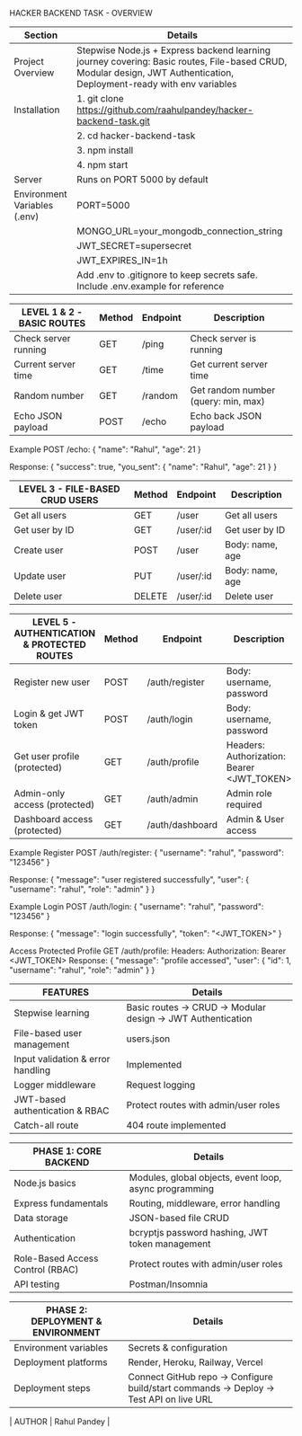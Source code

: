   HACKER BACKEND TASK - OVERVIEW

| Section                        | Details                                                                                                   |
|--------------------------------|-----------------------------------------------------------------------------------------------------------|
| Project Overview                | Stepwise Node.js + Express backend learning journey covering: Basic routes, File-based CRUD, Modular design, JWT Authentication, Deployment-ready with env variables |
| Installation                    | 1. git clone https://github.com/raahulpandey/hacker-backend-task.git                                      |
|                                | 2. cd hacker-backend-task                                                                                 |
|                                | 3. npm install                                                                                             |
|                                | 4. npm start                                                                                               |
| Server                          | Runs on PORT 5000 by default                                                                              |
| Environment Variables (.env)    | PORT=5000                                                                                                 |
|                                | MONGO_URL=your_mongodb_connection_string                                                                 |
|                                | JWT_SECRET=supersecret                                                                                    |
|                                | JWT_EXPIRES_IN=1h                                                                                         |
|                                | Add .env to .gitignore to keep secrets safe. Include .env.example for reference                           |

| LEVEL 1 & 2 - BASIC ROUTES      | Method | Endpoint | Description                               |
|--------------------------------|--------|----------|-------------------------------------------|
| Check server running            | GET    | /ping    | Check server is running                    |
| Current server time             | GET    | /time    | Get current server time                    |
| Random number                   | GET    | /random  | Get random number (query: min, max)       |
| Echo JSON payload               | POST   | /echo    | Echo back JSON payload                     |

Example POST /echo:
{
  "name": "Rahul",
  "age": 21
}

Response:
{
  "success": true,
  "you_sent": { "name": "Rahul", "age": 21 }
}

| LEVEL 3 - FILE-BASED CRUD USERS | Method | Endpoint    | Description               |
|--------------------------------|--------|------------|---------------------------|
| Get all users                  | GET    | /user      | Get all users             |
| Get user by ID                 | GET    | /user/:id  | Get user by ID            |
| Create user                    | POST   | /user      | Body: name, age           |
| Update user                    | PUT    | /user/:id  | Body: name, age           |
| Delete user                    | DELETE | /user/:id  | Delete user               |

| LEVEL 5 - AUTHENTICATION & PROTECTED ROUTES | Method | Endpoint        | Description                     |
|--------------------------------------------|--------|----------------|---------------------------------|
| Register new user                          | POST   | /auth/register | Body: username, password        |
| Login & get JWT token                       | POST   | /auth/login    | Body: username, password        |
| Get user profile (protected)               | GET    | /auth/profile  | Headers: Authorization: Bearer <JWT_TOKEN> |
| Admin-only access (protected)              | GET    | /auth/admin    | Admin role required             |
| Dashboard access (protected)               | GET    | /auth/dashboard| Admin & User access             |

Example Register POST /auth/register:
{
  "username": "rahul",
  "password": "123456"
}

Response:
{
  "message": "user registered successfully",
  "user": { "username": "rahul", "role": "admin" }
}

Example Login POST /auth/login:
{
  "username": "rahul",
  "password": "123456"
}

Response:
{
  "message": "login successfully",
  "token": "<JWT_TOKEN>"
}

Access Protected Profile GET /auth/profile:
Headers: Authorization: Bearer <JWT_TOKEN>
Response:
{
  "message": "profile accessed",
  "user": { "id": 1, "username": "rahul", "role": "admin" }
}

| FEATURES                                   | Details                                                                                             |
|-------------------------------------------|-----------------------------------------------------------------------------------------------------|
| Stepwise learning                          | Basic routes → CRUD → Modular design → JWT Authentication                                           |
| File-based user management                 | users.json                                                                                          |
| Input validation & error handling          | Implemented                                                                                         |
| Logger middleware                          | Request logging                                                                                      |
| JWT-based authentication & RBAC            | Protect routes with admin/user roles                                                                |
| Catch-all route                            | 404 route implemented                                                                                |

| PHASE 1: CORE BACKEND                     | Details                                                                                             |
|-------------------------------------------|-----------------------------------------------------------------------------------------------------|
| Node.js basics                             | Modules, global objects, event loop, async programming                                             |
| Express fundamentals                        | Routing, middleware, error handling                                                                |
| Data storage                               | JSON-based file CRUD                                                                                |
| Authentication                             | bcryptjs password hashing, JWT token management                                                    |
| Role-Based Access Control (RBAC)           | Protect routes with admin/user roles                                                               |
| API testing                                | Postman/Insomnia                                                                                    |

| PHASE 2: DEPLOYMENT & ENVIRONMENT          | Details                                                                                             |
|-------------------------------------------|-----------------------------------------------------------------------------------------------------|
| Environment variables                      | Secrets & configuration                                                                            |
| Deployment platforms                        | Render, Heroku, Railway, Vercel                                                                    |
| Deployment steps                           | Connect GitHub repo → Configure build/start commands → Deploy → Test API on live URL               |

| AUTHOR                                     | Rahul Pandey                                                                                       |
